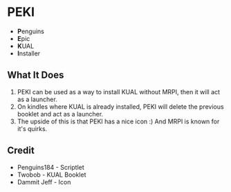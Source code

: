 # PEKI

- **P**enguins
- **E**pic
- **K**UAL
- **I**nstaller

## What It Does

1. PEKI can be used as a way to install KUAL without MRPI, then it will act as a launcher.
2. On kindles where KUAL is already installed, PEKI will delete the previous booklet and act as a launcher.
3. The upside of this is that PEKI has a nice icon :) And MRPI is known for it's quirks.

## Credit

- Penguins184 - Scriptlet
- Twobob - KUAL Booklet
- Dammit Jeff - Icon
